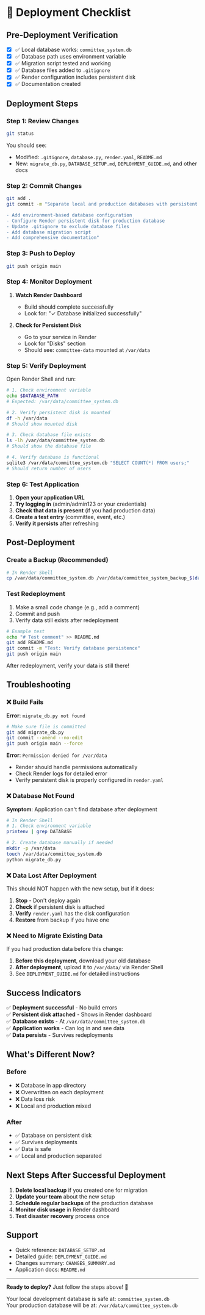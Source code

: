 # 🚀 Deployment Checklist

## Pre-Deployment Verification

- [x] ✅ Local database works: `committee_system.db`
- [x] ✅ Database path uses environment variable
- [x] ✅ Migration script tested and working
- [x] ✅ Database files added to `.gitignore`
- [x] ✅ Render configuration includes persistent disk
- [x] ✅ Documentation created

## Deployment Steps

### Step 1: Review Changes
```bash
git status
```

You should see:
- Modified: `.gitignore`, `database.py`, `render.yaml`, `README.md`
- New: `migrate_db.py`, `DATABASE_SETUP.md`, `DEPLOYMENT_GUIDE.md`, and other docs

### Step 2: Commit Changes
```bash
git add .
git commit -m "Separate local and production databases with persistent disk

- Add environment-based database configuration
- Configure Render persistent disk for production database
- Update .gitignore to exclude database files
- Add database migration script
- Add comprehensive documentation"
```

### Step 3: Push to Deploy
```bash
git push origin main
```

### Step 4: Monitor Deployment

1. **Watch Render Dashboard**
   - Build should complete successfully
   - Look for: "✓ Database initialized successfully"
   
2. **Check for Persistent Disk**
   - Go to your service in Render
   - Look for "Disks" section
   - Should see: `committee-data` mounted at `/var/data`

### Step 5: Verify Deployment

Open Render Shell and run:

```bash
# 1. Check environment variable
echo $DATABASE_PATH
# Expected: /var/data/committee_system.db

# 2. Verify persistent disk is mounted
df -h /var/data
# Should show mounted disk

# 3. Check database file exists
ls -lh /var/data/committee_system.db
# Should show the database file

# 4. Verify database is functional
sqlite3 /var/data/committee_system.db "SELECT COUNT(*) FROM users;"
# Should return number of users
```

### Step 6: Test Application

1. **Open your application URL**
2. **Try logging in** (admin/admin123 or your credentials)
3. **Check that data is present** (if you had production data)
4. **Create a test entry** (committee, event, etc.)
5. **Verify it persists** after refreshing

## Post-Deployment

### Create a Backup (Recommended)

```bash
# In Render Shell
cp /var/data/committee_system.db /var/data/committee_system_backup_$(date +%Y%m%d).db
```

### Test Redeployment

1. Make a small code change (e.g., add a comment)
2. Commit and push
3. Verify data still exists after redeployment

```bash
# Example test
echo "# Test comment" >> README.md
git add README.md
git commit -m "Test: Verify database persistence"
git push origin main
```

After redeployment, verify your data is still there!

## Troubleshooting

### ❌ Build Fails

**Error**: `migrate_db.py not found`
```bash
# Make sure file is committed
git add migrate_db.py
git commit --amend --no-edit
git push origin main --force
```

**Error**: `Permission denied for /var/data`
- Render should handle permissions automatically
- Check Render logs for detailed error
- Verify persistent disk is properly configured in `render.yaml`

### ❌ Database Not Found

**Symptom**: Application can't find database after deployment

```bash
# In Render Shell
# 1. Check environment variable
printenv | grep DATABASE

# 2. Create database manually if needed
mkdir -p /var/data
touch /var/data/committee_system.db
python migrate_db.py
```

### ❌ Data Lost After Deployment

This should NOT happen with the new setup, but if it does:

1. **Stop** - Don't deploy again
2. **Check** if persistent disk is attached
3. **Verify** `render.yaml` has the disk configuration
4. **Restore** from backup if you have one

### ❌ Need to Migrate Existing Data

If you had production data before this change:

1. **Before this deployment**, download your old database
2. **After deployment**, upload it to `/var/data/` via Render Shell
3. See `DEPLOYMENT_GUIDE.md` for detailed instructions

## Success Indicators

✅ **Deployment successful** - No build errors  
✅ **Persistent disk attached** - Shows in Render dashboard  
✅ **Database exists** - At `/var/data/committee_system.db`  
✅ **Application works** - Can log in and see data  
✅ **Data persists** - Survives redeployments  

## What's Different Now?

### Before
- ❌ Database in app directory
- ❌ Overwritten on each deployment
- ❌ Data loss risk
- ❌ Local and production mixed

### After
- ✅ Database on persistent disk
- ✅ Survives deployments
- ✅ Data is safe
- ✅ Local and production separated

## Next Steps After Successful Deployment

1. **Delete local backup** if you created one for migration
2. **Update your team** about the new setup
3. **Schedule regular backups** of the production database
4. **Monitor disk usage** in Render dashboard
5. **Test disaster recovery** process once

## Support

- Quick reference: `DATABASE_SETUP.md`
- Detailed guide: `DEPLOYMENT_GUIDE.md`
- Changes summary: `CHANGES_SUMMARY.md`
- Application docs: `README.md`

---

**Ready to deploy?** Just follow the steps above! 🚀

Your local development database is safe at: `committee_system.db`  
Your production database will be at: `/var/data/committee_system.db`

